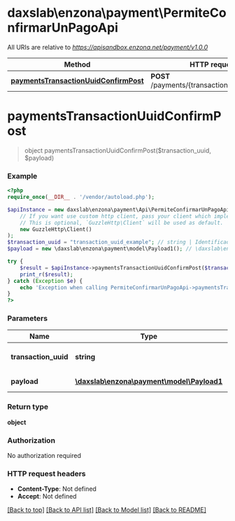 # daxslab\enzona\payment\PermiteConfirmarUnPagoApi

All URIs are relative to *https://apisandbox.enzona.net/payment/v1.0.0*

Method | HTTP request | Description
------------- | ------------- | -------------
[**paymentsTransactionUuidConfirmPost**](PermiteConfirmarUnPagoApi.md#paymentsTransactionUuidConfirmPost) | **POST** /payments/{transaction_uuid}/confirm | 


# **paymentsTransactionUuidConfirmPost**
> object paymentsTransactionUuidConfirmPost($transaction_uuid, $payload)



### Example
```php
<?php
require_once(__DIR__ . '/vendor/autoload.php');

$apiInstance = new daxslab\enzona\payment\Api\PermiteConfirmarUnPagoApi(
    // If you want use custom http client, pass your client which implements `GuzzleHttp\ClientInterface`.
    // This is optional, `GuzzleHttp\Client` will be used as default.
    new GuzzleHttp\Client()
);
$transaction_uuid = "transaction_uuid_example"; // string | Identificador de la transacción.
$payload = new \daxslab\enzona\payment\model\Payload1(); // \daxslab\enzona\payment\model\Payload1 | Parametros de entrada

try {
    $result = $apiInstance->paymentsTransactionUuidConfirmPost($transaction_uuid, $payload);
    print_r($result);
} catch (Exception $e) {
    echo 'Exception when calling PermiteConfirmarUnPagoApi->paymentsTransactionUuidConfirmPost: ', $e->getMessage(), PHP_EOL;
}
?>
```

### Parameters

Name | Type | Description  | Notes
------------- | ------------- | ------------- | -------------
 **transaction_uuid** | **string**| Identificador de la transacción. |
 **payload** | [**\daxslab\enzona\payment\model\Payload1**](../Model/Payload1.md)| Parametros de entrada | [optional]

### Return type

**object**

### Authorization

No authorization required

### HTTP request headers

 - **Content-Type**: Not defined
 - **Accept**: Not defined

[[Back to top]](#) [[Back to API list]](../../README.md#documentation-for-api-endpoints) [[Back to Model list]](../../README.md#documentation-for-models) [[Back to README]](../../README.md)


